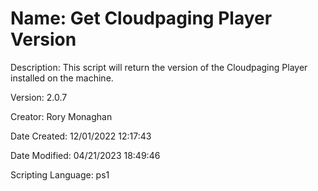 ﻿# Name: Get Cloudpaging Player Version

Description: This script will return the version of the Cloudpaging Player installed on the machine.

Version: 2.0.7

Creator: Rory Monaghan

Date Created: 12/01/2022 12:17:43

Date Modified: 04/21/2023 18:49:46

Scripting Language: ps1

